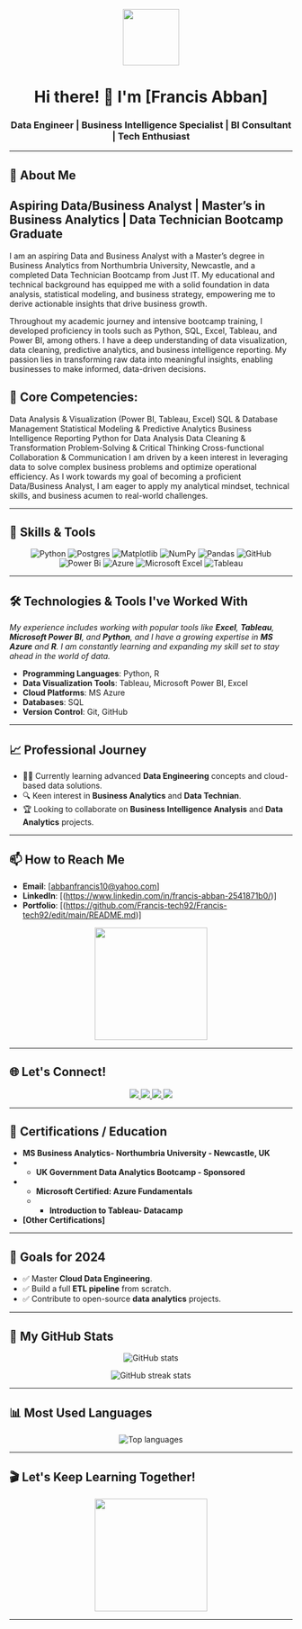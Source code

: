 <!-- **Welcome to my Hub **-->
<p align="center">
  <img src="https://media.giphy.com/media/26ufq9m6qk5wFxmnC/giphy.gif" width="100">
</p>

<h1 align="center">Hi there! 👋 I'm [Francis Abban] </h1>
<h3 align="center">Data Engineer | Business Intelligence Specialist | BI Consultant | Tech Enthusiast</h3>

---

## 🌟 About Me

## Aspiring Data/Business Analyst | Master’s in Business Analytics | Data Technician Bootcamp Graduate

I am an aspiring Data and Business Analyst with a Master’s degree in Business Analytics from Northumbria University, Newcastle, and a completed Data Technician Bootcamp from Just IT. My educational and technical background has equipped me with a solid foundation in data analysis, statistical modeling, and business strategy, empowering me to derive actionable insights that drive business growth.

Throughout my academic journey and intensive bootcamp training, I developed proficiency in tools such as Python, SQL, Excel, Tableau, and Power BI, among others. I have a deep understanding of data visualization, data cleaning, predictive analytics, and business intelligence reporting. My passion lies in transforming raw data into meaningful insights, enabling businesses to make informed, data-driven decisions.

## 🌟 Core Competencies:

Data Analysis & Visualization (Power BI, Tableau, Excel)
SQL & Database Management
Statistical Modeling & Predictive Analytics
Business Intelligence Reporting
Python for Data Analysis
Data Cleaning & Transformation
Problem-Solving & Critical Thinking
Cross-functional Collaboration & Communication
I am driven by a keen interest in leveraging data to solve complex business problems and optimize operational efficiency. As I work towards my goal of becoming a proficient Data/Business Analyst, I am eager to apply my analytical mindset, technical skills, and business acumen to real-world challenges.

---

## 💼 Skills & Tools

<div align="center">

![Python](https://img.shields.io/badge/python-3670A0?style=for-the-badge&logo=python&logoColor=ffdd54) ![Postgres](https://img.shields.io/badge/postgres-%23316192.svg?style=for-the-badge&logo=postgresql&logoColor=white) 
![Matplotlib](https://img.shields.io/badge/Matplotlib-%23ffffff.svg?style=for-the-badge&logo=Matplotlib&logoColor=black) ![NumPy](https://img.shields.io/badge/numpy-%23013243.svg?style=for-the-badge&logo=numpy&logoColor=white) 
![Pandas](https://img.shields.io/badge/pandas-%23150458.svg?style=for-the-badge&logo=pandas&logoColor=white) ![GitHub](https://img.shields.io/badge/github-%23121011.svg?style=for-the-badge&logo=github&logoColor=white) 
![Power Bi](https://img.shields.io/badge/power_bi-F2C811?style=for-the-badge&logo=powerbi&logoColor=black) ![Azure](https://img.shields.io/badge/azure-%230072C6.svg?style=for-the-badge&logo=microsoftazure&logoColor=white) 
![Microsoft Excel](https://img.shields.io/badge/Microsoft_Excel-217346?style=for-the-badge&logo=microsoft-excel&logoColor=white) ![Tableau](https://img.shields.io/badge/Tableau-E97627.svg?style=for-the-badge&logo=Tableau&logoColor=white)

</div>

---

## 🛠️ Technologies & Tools I've Worked With

_My experience includes working with popular tools like **Excel**, **Tableau**, **Microsoft Power BI**, and **Python**, and I have a growing expertise in **MS Azure** and **R**. I am constantly learning and expanding my skill set to stay ahead in the world of data._


- **Programming Languages**: Python, R
- **Data Visualization Tools**: Tableau, Microsoft Power BI, Excel
- **Cloud Platforms**: MS Azure
- **Databases**: SQL
- **Version Control**: Git, GitHub

---

## 📈 Professional Journey

- 🧑‍💻 Currently learning advanced **Data Engineering** concepts and cloud-based data solutions.
- 🔍 Keen interest in **Business Analytics** and **Data Technian**.
- 🏆 Looking to collaborate on **Business Intelligence Analysis** and **Data Analytics** projects.

---

## 📫 How to Reach Me

- **Email**: [abbanfrancis10@yahoo.com]
- **LinkedIn**: [(https://www.linkedin.com/in/francis-abban-2541871b0/)]
- **Portfolio**: [(https://github.com/Francis-tech92/Francis-tech92/edit/main/README.md)]

<p align="center">
  <img src="https://media.giphy.com/media/3o7btPCcdNniyf0ArS/giphy.gif" width="200">
</p>

---

## 🌐 Let's Connect!


<p align="center">
  <a href="https://www.linkedin.com/in/francis-abban-2541871b0/" target="_blank">
    <img src="https://img.shields.io/badge/LinkedIn-0077B5?style=for-the-badge&logo=linkedin&logoColor=white">
  </a>
  <a href="https://github.com/Francis-tech92" target="_blank">
    <img src="https://img.shields.io/badge/GitHub-181717?style=for-the-badge&logo=github&logoColor=white">
  </a>
  <a href="https://public.tableau.com/app/profile/francis2283/vizzes" target="_blank">
    <img src="https://img.shields.io/badge/Tableau-TableauPublic-FF6F00?style=for-the-badge&logo=tableau&logoColor=white">
  </a>
  <a href="mailto:abbanfrancis10@yahoo.com" target="_blank">
    <img src="https://img.shields.io/badge/Email-D14836?style=for-the-badge&logo=gmail&logoColor=white">
  </a>
</p>

---

## 🏅 Certifications / Education

- **MS Business Analytics- Northumbria University - Newcastle, UK**
- - **UK Government Data Analytics Bootcamp - Sponsored**
- - **Microsoft Certified: Azure Fundamentals**
  - - **Introduction to Tableau- Datacamp**
- **[Other Certifications]**

---

## 🎯 Goals for 2024

- ✅ Master **Cloud Data Engineering**.
- ✅ Build a full **ETL pipeline** from scratch.
- ✅ Contribute to open-source **data analytics** projects.

---

## 🚀 My GitHub Stats

<p align="center">
  <img src="https://github-readme-stats.vercel.app/api?username=YourUsername&show_icons=true&theme=radical" alt="GitHub stats">
</p>

<p align="center">
  <img src="https://github-readme-streak-stats.herokuapp.com/?user=YourUsername&theme=radical" alt="GitHub streak stats">
</p>

---

## 📊 Most Used Languages

<p align="center">
  <img src="https://github-readme-stats.vercel.app/api/top-langs/?username=YourUsername&layout=compact&theme=radical" alt="Top languages">
</p>

---

## 🎬 Let's Keep Learning Together!

<p align="center">
  <img src="https://media.giphy.com/media/LHZyixOnHwDDy/giphy.gif" width="200">
</p>

---


